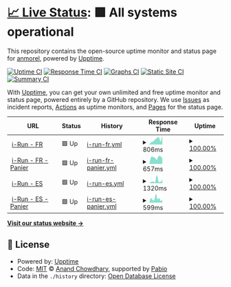 # [📈 Live Status](https://anmorel.github.io/check): <!--live status--> **🟩 All systems operational**

This repository contains the open-source uptime monitor and status page for [anmorel](https://anmorel.github.io/check), powered by [Upptime](https://github.com/upptime/upptime).

[![Uptime CI](https://github.com/anmorel/check/workflows/Uptime%20CI/badge.svg)](https://github.com/anmorel/check/actions?query=workflow%3A%22Uptime+CI%22)
[![Response Time CI](https://github.com/anmorel/check/workflows/Response%20Time%20CI/badge.svg)](https://github.com/anmorel/check/actions?query=workflow%3A%22Response+Time+CI%22)
[![Graphs CI](https://github.com/anmorel/check/workflows/Graphs%20CI/badge.svg)](https://github.com/anmorel/check/actions?query=workflow%3A%22Graphs+CI%22)
[![Static Site CI](https://github.com/anmorel/check/workflows/Static%20Site%20CI/badge.svg)](https://github.com/anmorel/check/actions?query=workflow%3A%22Static+Site+CI%22)
[![Summary CI](https://github.com/anmorel/check/workflows/Summary%20CI/badge.svg)](https://github.com/anmorel/check/actions?query=workflow%3A%22Summary+CI%22)

With [Upptime](https://upptime.js.org), you can get your own unlimited and free uptime monitor and status page, powered entirely by a GitHub repository. We use [Issues](https://github.com/anmorel/check/issues) as incident reports, [Actions](https://github.com/anmorel/check/actions) as uptime monitors, and [Pages](https://anmorel.github.io/check) for the status page.

<!--start: status pages-->
<!-- This summary is generated by Upptime (https://github.com/upptime/upptime) -->
<!-- Do not edit this manually, your changes will be overwritten -->
<!-- prettier-ignore -->
| URL | Status | History | Response Time | Uptime |
| --- | ------ | ------- | ------------- | ------ |
| <img alt="" src="https://icons.duckduckgo.com/ip3/www.i-run.fr.ico" height="13"> [i-Run - FR](https://www.i-run.fr) | 🟩 Up | [i-run-fr.yml](https://github.com/anmorel/check/commits/HEAD/history/i-run-fr.yml) | <details><summary><img alt="Response time graph" src="./graphs/i-run-fr/response-time-week.png" height="20"> 806ms</summary><br><a href="https://anmorel.github.io/check/history/i-run-fr"><img alt="Response time 716" src="https://img.shields.io/endpoint?url=https%3A%2F%2Fraw.githubusercontent.com%2Fanmorel%2Fcheck%2FHEAD%2Fapi%2Fi-run-fr%2Fresponse-time.json"></a><br><a href="https://anmorel.github.io/check/history/i-run-fr"><img alt="24-hour response time 1351" src="https://img.shields.io/endpoint?url=https%3A%2F%2Fraw.githubusercontent.com%2Fanmorel%2Fcheck%2FHEAD%2Fapi%2Fi-run-fr%2Fresponse-time-day.json"></a><br><a href="https://anmorel.github.io/check/history/i-run-fr"><img alt="7-day response time 806" src="https://img.shields.io/endpoint?url=https%3A%2F%2Fraw.githubusercontent.com%2Fanmorel%2Fcheck%2FHEAD%2Fapi%2Fi-run-fr%2Fresponse-time-week.json"></a><br><a href="https://anmorel.github.io/check/history/i-run-fr"><img alt="30-day response time 716" src="https://img.shields.io/endpoint?url=https%3A%2F%2Fraw.githubusercontent.com%2Fanmorel%2Fcheck%2FHEAD%2Fapi%2Fi-run-fr%2Fresponse-time-month.json"></a><br><a href="https://anmorel.github.io/check/history/i-run-fr"><img alt="1-year response time 716" src="https://img.shields.io/endpoint?url=https%3A%2F%2Fraw.githubusercontent.com%2Fanmorel%2Fcheck%2FHEAD%2Fapi%2Fi-run-fr%2Fresponse-time-year.json"></a></details> | <details><summary><a href="https://anmorel.github.io/check/history/i-run-fr">100.00%</a></summary><a href="https://anmorel.github.io/check/history/i-run-fr"><img alt="All-time uptime 99.91%" src="https://img.shields.io/endpoint?url=https%3A%2F%2Fraw.githubusercontent.com%2Fanmorel%2Fcheck%2FHEAD%2Fapi%2Fi-run-fr%2Fuptime.json"></a><br><a href="https://anmorel.github.io/check/history/i-run-fr"><img alt="24-hour uptime 100.00%" src="https://img.shields.io/endpoint?url=https%3A%2F%2Fraw.githubusercontent.com%2Fanmorel%2Fcheck%2FHEAD%2Fapi%2Fi-run-fr%2Fuptime-day.json"></a><br><a href="https://anmorel.github.io/check/history/i-run-fr"><img alt="7-day uptime 100.00%" src="https://img.shields.io/endpoint?url=https%3A%2F%2Fraw.githubusercontent.com%2Fanmorel%2Fcheck%2FHEAD%2Fapi%2Fi-run-fr%2Fuptime-week.json"></a><br><a href="https://anmorel.github.io/check/history/i-run-fr"><img alt="30-day uptime 99.91%" src="https://img.shields.io/endpoint?url=https%3A%2F%2Fraw.githubusercontent.com%2Fanmorel%2Fcheck%2FHEAD%2Fapi%2Fi-run-fr%2Fuptime-month.json"></a><br><a href="https://anmorel.github.io/check/history/i-run-fr"><img alt="1-year uptime 99.91%" src="https://img.shields.io/endpoint?url=https%3A%2F%2Fraw.githubusercontent.com%2Fanmorel%2Fcheck%2FHEAD%2Fapi%2Fi-run-fr%2Fuptime-year.json"></a></details>
| <img alt="" src="https://icons.duckduckgo.com/ip3/www.i-run.fr.ico" height="13"> [i-Run - FR - Panier](https://www.i-run.fr/panier.html) | 🟩 Up | [i-run-fr-panier.yml](https://github.com/anmorel/check/commits/HEAD/history/i-run-fr-panier.yml) | <details><summary><img alt="Response time graph" src="./graphs/i-run-fr-panier/response-time-week.png" height="20"> 657ms</summary><br><a href="https://anmorel.github.io/check/history/i-run-fr-panier"><img alt="Response time 653" src="https://img.shields.io/endpoint?url=https%3A%2F%2Fraw.githubusercontent.com%2Fanmorel%2Fcheck%2FHEAD%2Fapi%2Fi-run-fr-panier%2Fresponse-time.json"></a><br><a href="https://anmorel.github.io/check/history/i-run-fr-panier"><img alt="24-hour response time 551" src="https://img.shields.io/endpoint?url=https%3A%2F%2Fraw.githubusercontent.com%2Fanmorel%2Fcheck%2FHEAD%2Fapi%2Fi-run-fr-panier%2Fresponse-time-day.json"></a><br><a href="https://anmorel.github.io/check/history/i-run-fr-panier"><img alt="7-day response time 657" src="https://img.shields.io/endpoint?url=https%3A%2F%2Fraw.githubusercontent.com%2Fanmorel%2Fcheck%2FHEAD%2Fapi%2Fi-run-fr-panier%2Fresponse-time-week.json"></a><br><a href="https://anmorel.github.io/check/history/i-run-fr-panier"><img alt="30-day response time 653" src="https://img.shields.io/endpoint?url=https%3A%2F%2Fraw.githubusercontent.com%2Fanmorel%2Fcheck%2FHEAD%2Fapi%2Fi-run-fr-panier%2Fresponse-time-month.json"></a><br><a href="https://anmorel.github.io/check/history/i-run-fr-panier"><img alt="1-year response time 653" src="https://img.shields.io/endpoint?url=https%3A%2F%2Fraw.githubusercontent.com%2Fanmorel%2Fcheck%2FHEAD%2Fapi%2Fi-run-fr-panier%2Fresponse-time-year.json"></a></details> | <details><summary><a href="https://anmorel.github.io/check/history/i-run-fr-panier">100.00%</a></summary><a href="https://anmorel.github.io/check/history/i-run-fr-panier"><img alt="All-time uptime 100.00%" src="https://img.shields.io/endpoint?url=https%3A%2F%2Fraw.githubusercontent.com%2Fanmorel%2Fcheck%2FHEAD%2Fapi%2Fi-run-fr-panier%2Fuptime.json"></a><br><a href="https://anmorel.github.io/check/history/i-run-fr-panier"><img alt="24-hour uptime 100.00%" src="https://img.shields.io/endpoint?url=https%3A%2F%2Fraw.githubusercontent.com%2Fanmorel%2Fcheck%2FHEAD%2Fapi%2Fi-run-fr-panier%2Fuptime-day.json"></a><br><a href="https://anmorel.github.io/check/history/i-run-fr-panier"><img alt="7-day uptime 100.00%" src="https://img.shields.io/endpoint?url=https%3A%2F%2Fraw.githubusercontent.com%2Fanmorel%2Fcheck%2FHEAD%2Fapi%2Fi-run-fr-panier%2Fuptime-week.json"></a><br><a href="https://anmorel.github.io/check/history/i-run-fr-panier"><img alt="30-day uptime 100.00%" src="https://img.shields.io/endpoint?url=https%3A%2F%2Fraw.githubusercontent.com%2Fanmorel%2Fcheck%2FHEAD%2Fapi%2Fi-run-fr-panier%2Fuptime-month.json"></a><br><a href="https://anmorel.github.io/check/history/i-run-fr-panier"><img alt="1-year uptime 100.00%" src="https://img.shields.io/endpoint?url=https%3A%2F%2Fraw.githubusercontent.com%2Fanmorel%2Fcheck%2FHEAD%2Fapi%2Fi-run-fr-panier%2Fuptime-year.json"></a></details>
| <img alt="" src="https://icons.duckduckgo.com/ip3/www.i-run.es.ico" height="13"> [i-Run - ES](https://www.i-run.es) | 🟩 Up | [i-run-es.yml](https://github.com/anmorel/check/commits/HEAD/history/i-run-es.yml) | <details><summary><img alt="Response time graph" src="./graphs/i-run-es/response-time-week.png" height="20"> 1320ms</summary><br><a href="https://anmorel.github.io/check/history/i-run-es"><img alt="Response time 906" src="https://img.shields.io/endpoint?url=https%3A%2F%2Fraw.githubusercontent.com%2Fanmorel%2Fcheck%2FHEAD%2Fapi%2Fi-run-es%2Fresponse-time.json"></a><br><a href="https://anmorel.github.io/check/history/i-run-es"><img alt="24-hour response time 1840" src="https://img.shields.io/endpoint?url=https%3A%2F%2Fraw.githubusercontent.com%2Fanmorel%2Fcheck%2FHEAD%2Fapi%2Fi-run-es%2Fresponse-time-day.json"></a><br><a href="https://anmorel.github.io/check/history/i-run-es"><img alt="7-day response time 1320" src="https://img.shields.io/endpoint?url=https%3A%2F%2Fraw.githubusercontent.com%2Fanmorel%2Fcheck%2FHEAD%2Fapi%2Fi-run-es%2Fresponse-time-week.json"></a><br><a href="https://anmorel.github.io/check/history/i-run-es"><img alt="30-day response time 906" src="https://img.shields.io/endpoint?url=https%3A%2F%2Fraw.githubusercontent.com%2Fanmorel%2Fcheck%2FHEAD%2Fapi%2Fi-run-es%2Fresponse-time-month.json"></a><br><a href="https://anmorel.github.io/check/history/i-run-es"><img alt="1-year response time 906" src="https://img.shields.io/endpoint?url=https%3A%2F%2Fraw.githubusercontent.com%2Fanmorel%2Fcheck%2FHEAD%2Fapi%2Fi-run-es%2Fresponse-time-year.json"></a></details> | <details><summary><a href="https://anmorel.github.io/check/history/i-run-es">100.00%</a></summary><a href="https://anmorel.github.io/check/history/i-run-es"><img alt="All-time uptime 100.00%" src="https://img.shields.io/endpoint?url=https%3A%2F%2Fraw.githubusercontent.com%2Fanmorel%2Fcheck%2FHEAD%2Fapi%2Fi-run-es%2Fuptime.json"></a><br><a href="https://anmorel.github.io/check/history/i-run-es"><img alt="24-hour uptime 100.00%" src="https://img.shields.io/endpoint?url=https%3A%2F%2Fraw.githubusercontent.com%2Fanmorel%2Fcheck%2FHEAD%2Fapi%2Fi-run-es%2Fuptime-day.json"></a><br><a href="https://anmorel.github.io/check/history/i-run-es"><img alt="7-day uptime 100.00%" src="https://img.shields.io/endpoint?url=https%3A%2F%2Fraw.githubusercontent.com%2Fanmorel%2Fcheck%2FHEAD%2Fapi%2Fi-run-es%2Fuptime-week.json"></a><br><a href="https://anmorel.github.io/check/history/i-run-es"><img alt="30-day uptime 100.00%" src="https://img.shields.io/endpoint?url=https%3A%2F%2Fraw.githubusercontent.com%2Fanmorel%2Fcheck%2FHEAD%2Fapi%2Fi-run-es%2Fuptime-month.json"></a><br><a href="https://anmorel.github.io/check/history/i-run-es"><img alt="1-year uptime 100.00%" src="https://img.shields.io/endpoint?url=https%3A%2F%2Fraw.githubusercontent.com%2Fanmorel%2Fcheck%2FHEAD%2Fapi%2Fi-run-es%2Fuptime-year.json"></a></details>
| <img alt="" src="https://icons.duckduckgo.com/ip3/www.i-run.es.ico" height="13"> [i-Run - ES - Panier](https://www.i-run.es/cesta.html) | 🟩 Up | [i-run-es-panier.yml](https://github.com/anmorel/check/commits/HEAD/history/i-run-es-panier.yml) | <details><summary><img alt="Response time graph" src="./graphs/i-run-es-panier/response-time-week.png" height="20"> 599ms</summary><br><a href="https://anmorel.github.io/check/history/i-run-es-panier"><img alt="Response time 623" src="https://img.shields.io/endpoint?url=https%3A%2F%2Fraw.githubusercontent.com%2Fanmorel%2Fcheck%2FHEAD%2Fapi%2Fi-run-es-panier%2Fresponse-time.json"></a><br><a href="https://anmorel.github.io/check/history/i-run-es-panier"><img alt="24-hour response time 455" src="https://img.shields.io/endpoint?url=https%3A%2F%2Fraw.githubusercontent.com%2Fanmorel%2Fcheck%2FHEAD%2Fapi%2Fi-run-es-panier%2Fresponse-time-day.json"></a><br><a href="https://anmorel.github.io/check/history/i-run-es-panier"><img alt="7-day response time 599" src="https://img.shields.io/endpoint?url=https%3A%2F%2Fraw.githubusercontent.com%2Fanmorel%2Fcheck%2FHEAD%2Fapi%2Fi-run-es-panier%2Fresponse-time-week.json"></a><br><a href="https://anmorel.github.io/check/history/i-run-es-panier"><img alt="30-day response time 623" src="https://img.shields.io/endpoint?url=https%3A%2F%2Fraw.githubusercontent.com%2Fanmorel%2Fcheck%2FHEAD%2Fapi%2Fi-run-es-panier%2Fresponse-time-month.json"></a><br><a href="https://anmorel.github.io/check/history/i-run-es-panier"><img alt="1-year response time 623" src="https://img.shields.io/endpoint?url=https%3A%2F%2Fraw.githubusercontent.com%2Fanmorel%2Fcheck%2FHEAD%2Fapi%2Fi-run-es-panier%2Fresponse-time-year.json"></a></details> | <details><summary><a href="https://anmorel.github.io/check/history/i-run-es-panier">100.00%</a></summary><a href="https://anmorel.github.io/check/history/i-run-es-panier"><img alt="All-time uptime 100.00%" src="https://img.shields.io/endpoint?url=https%3A%2F%2Fraw.githubusercontent.com%2Fanmorel%2Fcheck%2FHEAD%2Fapi%2Fi-run-es-panier%2Fuptime.json"></a><br><a href="https://anmorel.github.io/check/history/i-run-es-panier"><img alt="24-hour uptime 100.00%" src="https://img.shields.io/endpoint?url=https%3A%2F%2Fraw.githubusercontent.com%2Fanmorel%2Fcheck%2FHEAD%2Fapi%2Fi-run-es-panier%2Fuptime-day.json"></a><br><a href="https://anmorel.github.io/check/history/i-run-es-panier"><img alt="7-day uptime 100.00%" src="https://img.shields.io/endpoint?url=https%3A%2F%2Fraw.githubusercontent.com%2Fanmorel%2Fcheck%2FHEAD%2Fapi%2Fi-run-es-panier%2Fuptime-week.json"></a><br><a href="https://anmorel.github.io/check/history/i-run-es-panier"><img alt="30-day uptime 100.00%" src="https://img.shields.io/endpoint?url=https%3A%2F%2Fraw.githubusercontent.com%2Fanmorel%2Fcheck%2FHEAD%2Fapi%2Fi-run-es-panier%2Fuptime-month.json"></a><br><a href="https://anmorel.github.io/check/history/i-run-es-panier"><img alt="1-year uptime 100.00%" src="https://img.shields.io/endpoint?url=https%3A%2F%2Fraw.githubusercontent.com%2Fanmorel%2Fcheck%2FHEAD%2Fapi%2Fi-run-es-panier%2Fuptime-year.json"></a></details>

<!--end: status pages-->

[**Visit our status website →**](https://anmorel.github.io/check)

## 📄 License

- Powered by: [Upptime](https://github.com/upptime/upptime)
- Code: [MIT](./LICENSE) © [Anand Chowdhary](https://anandchowdhary.com), supported by [Pabio](https://pabio.com)
- Data in the `./history` directory: [Open Database License](https://opendatacommons.org/licenses/odbl/1-0/)
